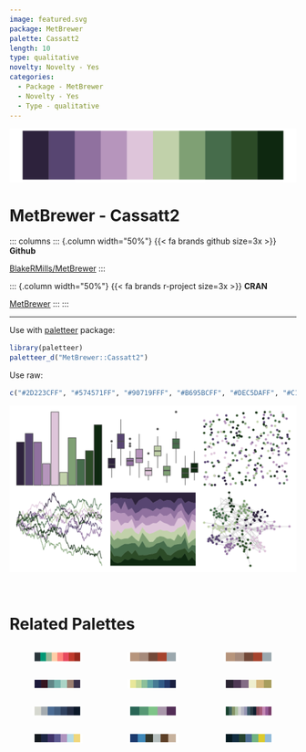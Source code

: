 ```yaml
---
image: featured.svg
package: MetBrewer
palette: Cassatt2
length: 10
type: qualitative
novelty: Novelty - Yes
categories:
  - Package - MetBrewer
  - Novelty - Yes
  - Type - qualitative
---
```


![](featured.svg)

# MetBrewer - Cassatt2 

::: columns
::: {.column width="50%"}
{{< fa brands github size=3x >}}
**Github**

[BlakeRMills/MetBrewer](https://github.com/BlakeRMills/MetBrewer)
:::

::: {.column width="50%"}
{{< fa brands r-project size=3x >}}
**CRAN**

[MetBrewer](https://CRAN.R-project.org/package=MetBrewer)
:::
:::

<hr> 

Use with [paletteer](https://emilhvitfeldt.github.io/paletteer/) package:

```r
library(paletteer)
paletteer_d("MetBrewer::Cassatt2")
```

Use raw:

```r
c("#2D223CFF", "#574571FF", "#90719FFF", "#B695BCFF", "#DEC5DAFF", "#C1D1AAFF", "#7FA074FF", "#466C4BFF", "#2C4B27FF", "#0E2810FF")
``` 

![](examples.png) 

<br>

# Related Palettes

<div class="list" style="display: grid; grid-template-columns: auto auto auto;"> <figure class="figure">
<a href="../../awtools/a_palette/"> <img src="../../awtools/a_palette/featured.svg" style="width: 100%;" class="figure-img"></a>
</figure> <figure class="figure">
<a href="../../ButterflyColors/hamadryas_feronia/"> <img src="../../ButterflyColors/hamadryas_feronia/featured.svg" style="width: 100%;" class="figure-img"></a>
</figure> <figure class="figure">
<a href="../../ButterflyColors/hamadryas_feronia/"> <img src="../../ButterflyColors/hamadryas_feronia/featured.svg" style="width: 100%;" class="figure-img"></a>
</figure> <figure class="figure">
<a href="../../beyonce/X125/"> <img src="../../beyonce/X125/featured.svg" style="width: 100%;" class="figure-img"></a>
</figure> <figure class="figure">
<a href="../../MoMAColors/Ernst/"> <img src="../../MoMAColors/Ernst/featured.svg" style="width: 100%;" class="figure-img"></a>
</figure> <figure class="figure">
<a href="../../beyonce/X10/"> <img src="../../beyonce/X10/featured.svg" style="width: 100%;" class="figure-img"></a>
</figure> <figure class="figure">
<a href="../../MexBrewer/Frida/"> <img src="../../MexBrewer/Frida/featured.svg" style="width: 100%;" class="figure-img"></a>
</figure> <figure class="figure">
<a href="../../vapoRwave/seaPunk/"> <img src="../../vapoRwave/seaPunk/featured.svg" style="width: 100%;" class="figure-img"></a>
</figure> <figure class="figure">
<a href="../../impressionist.colors/les_nympheas_2/"> <img src="../../impressionist.colors/les_nympheas_2/featured.svg" style="width: 100%;" class="figure-img"></a>
</figure> <figure class="figure">
<a href="../../ghibli/LaputaMedium/"> <img src="../../ghibli/LaputaMedium/featured.svg" style="width: 100%;" class="figure-img"></a>
</figure> <figure class="figure">
<a href="../../colRoz/salt_lake/"> <img src="../../colRoz/salt_lake/featured.svg" style="width: 100%;" class="figure-img"></a>
</figure> <figure class="figure">
<a href="../../ghibli/YesterdayMedium/"> <img src="../../ghibli/YesterdayMedium/featured.svg" style="width: 100%;" class="figure-img"></a>
</figure> 
</div>
